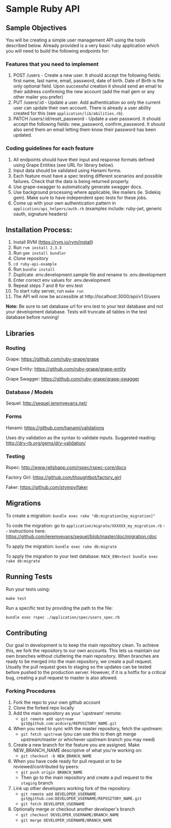 # Sample Ruby API

## Sample Objectives

You will be creating a simple user management API using the tools described below. Already provided is a very basic ruby application which you will need to build the following endpoints for:

### Features that you need to implement
1. POST /users - Create a new user. It should accept the following fields: first name, last name, email, password, date of birth.  Date of Birth is the only optional field. Upon successful creation it should send an email to their address confirming the new account (add the mail gem or any other mailer you prefer)
2. PUT /users/:id - Update a user. Add authentication so only the current user can update their own account. There is already a user ability created for this (see `application/lib/abilities.rb`).
3. PATCH /users/:id/reset_password - Update a user password. It should accept the following fields: new_password, confirm_password. It should also send them an email letting them know their password has been updated.

### Coding guidelines for each feature
1. All endpoints should have their input and response formats defined using Grape Entities (see URL for library below).
2. Input data should be validated using Hanami forms.
3. Each feature must have a spec testing different scenarios and possible failures.  Check that the data is being returned properly.
4. Use grape-swagger to automatically generate swagger docs.
5. Use background processing where applicable, like mailers (ie. Sidekiq gem).  Make sure to have independent spec tests for these jobs.
6. Come up with your own authentication pattern in `application/api_helpers/auth.rb`  (examples include: ruby-jwt, generic oauth, signature headers)


## Installation Process:

1. Install RVM (https://rvm.io/rvm/install)
2. Run `rvm install 2.3.3`
3. Run `gem install bundler`
4. Clone repository
5. `cd ruby-api-example`
6. Run `bundle install`
7. Duplicate .env.development.sample file and rename to .env.development
8. Enter correct env values for .env.development
9. Repeat steps 7 and 8 for env.test
10. To start ruby server, run `make run`
11. The API will now be accessible at http://localhost:3000/api/v1.0/users

**Note:** Be sure to set database url for env.test to your test database and not your development database. Tests will truncate all tables in the test database before running!

## Libraries

### Routing

Grape: https://github.com/ruby-grape/grape

Grape Entity: https://github.com/ruby-grape/grape-entity

Grape Swagger: https://github.com/ruby-grape/grape-swagger

### Database / Models

Sequel: http://sequel.jeremyevans.net/

### Forms

Hanami: https://github.com/hanami/validations

Uses dry validation as the syntax to validate inputs. Suggested reading: http://dry-rb.org/gems/dry-validation/

### Testing

Rspec: http://www.relishapp.com/rspec/rspec-core/docs

Factory Girl: https://github.com/thoughtbot/factory_girl

Faker: https://github.com/stympy/faker

## Migrations

To create a migration: `bundle exec rake "db:migration[my_migration]"`

To code the migration: go to `application/migrate/XXXXXX_my_migration.rb` -- instructions here: https://github.com/jeremyevans/sequel/blob/master/doc/migration.rdoc

To apply the migration: `bundle exec rake db:migrate`

To apply the migration to your test database: `RACK_ENV=test bundle exec rake db:migrate`

## Running Tests

Run your tests using:

`make test`

Run a specific test by providing the path to the file:

`bundle exec rspec ./application/spec/users_spec.rb`

## Contributing

Our goal in development is to keep the main repository clean. To achieve this, we fork the repository to our own accounts. This lets us maintain our own branches without cluttering the main repository. When branches are ready to be merged into the main repository, we create a pull request. Usually the pull request goes to staging so the updates can be tested before pushed to the production server. However, if it is a hotfix for a critical bug, creating a pull request to master is also allowed.

### Forking Procedures

1. Fork the repo to your own github account
2. Clone the forked repo locally
3. Add the main repository as your 'upstream' remote:
    - `git remote add upstream git@github.com:acdcorp/REPOSITORY_NAME.git`
4. When you need to sync with the master repository, fetch the upstream:
    - `git fetch upstream`
    (you can use this to then git merge upstream/master or whichever upstream branch you may need)
5. Create a new branch for the feature you are assigned. Make NEW_BRANCH_NAME descriptive of what you're working on:
    - `git checkout -b NEW_BRANCH_NAME`
6. When you have code ready for pull request or to be reviewed/contributed by peers:
    - `git push origin BRANCH_NAME`
    - Then go to the main repository and create a pull request to the `staging` branch
7. Link up other developers working fork of the repository:
    - `git remote add DEVELOPER_USERNAME git@github.com:DEVELOPER_USERNAME/REPOSITORY_NAME.git`
    - `git fetch DEVELOPER_USERNAME`
8. Optionally merge or checkout another developer's branch
    - `git checkout DEVELOPER_USERNAME/BRANCH_NAME`
    - `git merge DEVELOPER_USERNAME/BRANCH_NAME`



